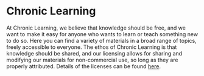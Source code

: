 # Chronic Learning

At Chronic Learning, we believe that knowledge should be free, and we want to make it easy for anyone who wants to learn or teach something new to do so. Here you can find a variety of materials in a broad range of topics, freely accessible to everyone. The ethos of Chronic Learning is that knowledge should be shared, and our licensing allows for sharing and modifying our materials for non-commercial use, so long as they are properly attributed. Details of the licenses can be found [here]().


